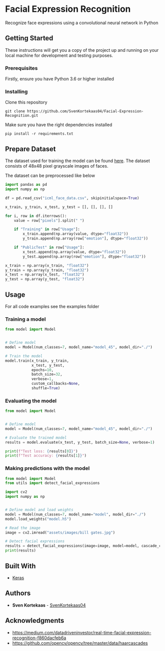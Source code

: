 # Facial Expression Recognition

Recognize face expressions using a convolutional neural network in Python

## Getting Started

These instructions will get you a copy of the project up and running on your local machine for development and testing purposes.

### Prerequisites

Firstly, ensure you have Python 3.6 or higher installed

### Installing

Clone this repository

```
git clone https://github.com/SvenKortekaas04/Facial-Expression-Recognition.git
```

Make sure you have the right dependencies installed

```
pip install -r requirements.txt
```

## Prepare Dataset

The dataset used for training the model can be found [here](https://www.kaggle.com/c/challenges-in-representation-learning-facial-expression-recognition-challenge/data). The dataset consists of 48x48 pixel grayscale images of faces.

The dataset can be preprocessed like below

```python
import pandas as pd
import numpy as np

df = pd.read_csv("icml_face_data.csv", skipinitialspace=True)

x_train, y_train, x_test, y_test = [], [], [], []

for i, row in df.iterrows():
    value = row["pixels"].split(" ")

    if "Training" in row["Usage"]:
        x_train.append(np.array(value, dtype="float32"))
        y_train.append(np.array(row["emotion"], dtype="float32"))

    if "PublicTest" in row["Usage"]:
        x_test.append(np.array(value, dtype="float32"))
        y_test.append(np.array(row["emotion"], dtype="float32"))

x_train = np.array(x_train, "float32")
y_train = np.array(y_train, "float32")
x_test = np.array(x_test, "float32")
y_test = np.array(y_test, "float32")
```

## Usage

For all code examples see the examples folder

### Training a model

```python
from model import Model


# Define model
model = Model(num_classes=7, model_name="model_45", model_dir="./")

# Train the model
model.train(x_train, y_train,
            x_test, y_test,
            epochs=10,
            batch_size=32,
            verbose=1,
            custom_callbacks=None,
            shuffle=True)
```

### Evaluating the model

```python
from model import Model


# Define model
model = Model(num_classes=7, model_name="model_45", model_dir="./")

# Evaluate the trained model
results = model.evaluate(x_test, y_test, batch_size=None, verbose=1)

print(f"Test loss: {results[0]}")
print(f"Test accuracy: {results[1]}")
```

### Making predictions with the model

```python
from model import Model
from utils import detect_facial_expressions

import cv2
import numpy as np


# Define model and load weights
model = Model(num_classes=7, model_name="model", model_dir="./")
model.load_weights("model.h5")

# Read the image
image = cv2.imread("assets/images/bill gates.jpg")

# Detect facial expressions
results = detect_facial_expressions(image=image, model=model, cascade_classifier_path="haarcascades/haarcascade_frontalface_alt2.xml")
print(results)
```

## Built With

* [Keras](https://keras.io/)

## Authors

* **Sven Kortekaas** - [SvenKortekaas04](https://github.com/SvenKortekaas04)

## Acknowledgments

* https://medium.com/datadriveninvestor/real-time-facial-expression-recognition-f860dacfeb6a
* https://github.com/opencv/opencv/tree/master/data/haarcascades
